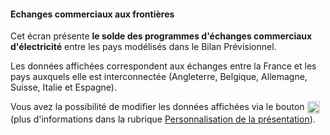 #### Echanges commerciaux aux frontières

Cet écran présente **le solde des programmes d'échanges commerciaux d'électricité** entre les pays modélisés dans le Bilan Prévisionnel. 

Les données affichées correspondent aux échanges entre la France et les pays auxquels elle est interconnectée (Angleterre, Belgique, Allemagne, Suisse, Italie et Espagne).

Vous avez la possibilité de modifier les données affichées via le bouton <img src="img/bouton_reglages.png" width="20" style="vertical-align:top"/> (plus d'informations dans la rubrique [Personnalisation de la présentation](#persoPresentation_echanges)).
